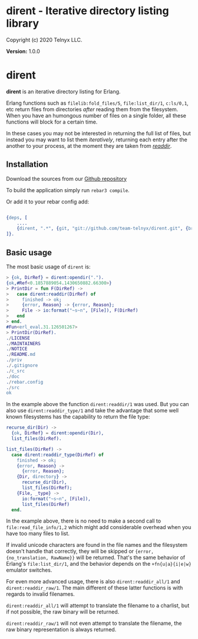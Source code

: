 # dirent - Iterative directory listing library

Copyright (c) 2020 Telnyx LLC.

__Version:__ 1.0.0

# dirent

**dirent** is an iterative directory listing for Erlang.

Erlang functions such as `filelib:fold_files/5`, `file:list_dir/1`, `c:ls/0,1`,
etc return files from directories _after_ reading them from the filesystem.
When you have an humongous number of files on a single folder, all these
functions will block for a certain time.

In these cases you may not be interested in returning the full list of files,
but instead you may want to list them _iteratively_, returning each entry after
the another to your process, at the moment they are taken from
[_readdir_](http://man7.org/linux/man-pages/man3/readdir.3.html).

## Installation

Download the sources from our [Github repository](http://github.com/team-telnyx/erlang-dirent)

To build the application simply run `rebar3 compile`.

Or add it to your rebar config add:

```erlang

{deps, [
    ....
    {dirent, ".*", {git, "git://github.com/team-telnyx/dirent.git", {branch, "master"}}}
]}.
```

## Basic usage

The most basic usage of `dirent` is:

```erlang
> {ok, DirRef} = dirent:opendir(".").
{ok,#Ref<0.1857889054.1430650882.66300>}
> PrintDir = fun F(DirRef) ->
>   case dirent:readdir(DirRef) of
>     finished -> ok;
>     {error, Reason} -> {error, Reason};
>     File -> io:format("~s~n", [File]), F(DirRef)
>   end
> end.
#Fun<erl_eval.31.126501267>
> PrintDir(DirRef).
./LICENSE
./MAINTAINERS
./NOTICE
./README.md
./priv
./.gitignore
./c_src
./doc
./rebar.config
./src
ok
```

In the example above the function `dirent:readdir/1` was used. But you can also
use `dirent:readdir_type/1` and take the advantage that some well known
filesystems has the capability to return the file type:

```erlang
recurse_dir(Dir) ->
  {ok, DirRef} = dirent:opendir(Dir),
  list_files(DirRef).

list_files(DirRef) ->
  case dirent:readdir_type(DirRef) of
    finished -> ok;
    {error, Reason} ->
      {error, Reason};
    {Dir, directory} ->
      recurse_dir(Dir),
      list_files(DirRef);
    {File, _type} ->
      io:format("~s~n", [File]),
      list_files(DirRef)
  end.
```

In the example above, there is no need to make a second call to
`file:read_file_info/1,2` which might add considerable overhead when you have
too many files to list.

If invalid unicode characters are found in the file names and the filesystem
doesn't handle that correctly, they will be skipped or `{error,
{no_translation, RawName}}` will be returned.  That's the same behavior of
Erlang's `file:list_dir/1`, and the behavior depends on the `+fn{u|a}{i|e|w}`
emulator switches.

For even more advanced usage, there is also `dirent:readdir_all/1` and
`dirent:readdir_raw/1`. The main different of these latter functions is with
regards to invalid filenames.

`dirent:readdir_all/1` will attempt to translate the filename to a charlist,
but if not possible, the raw binary will be returned.

`dirent:readdir_raw/1` will not even attempt to translate the filename, the raw
binary representation is always returned.
